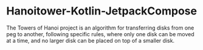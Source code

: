 # Hanoitower-Kotlin-JetpackCompose
The Towers of Hanoi project is an algorithm for transferring disks from one peg to another, following specific rules, where only one disk can be moved at a time, and no larger disk can be placed on top of a smaller disk.
